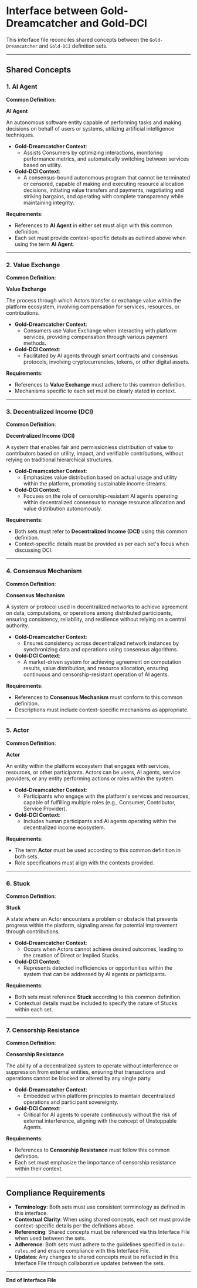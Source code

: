 # Interface between Gold-Dreamcatcher and Gold-DCI

This interface file reconciles shared concepts between the `Gold-Dreamcatcher` and `Gold-DCI` definition sets.

---

## Shared Concepts

### 1. AI Agent

**Common Definition**:

**AI Agent**

An autonomous software entity capable of performing tasks and making decisions on behalf of users or systems, utilizing artificial intelligence techniques.

- **Gold-Dreamcatcher Context**:
  - Assists Consumers by optimizing interactions, monitoring performance metrics, and automatically switching between services based on utility.
- **Gold-DCI Context**:
  - A consensus-bound autonomous program that cannot be terminated or censored, capable of making and executing resource allocation decisions, initiating value transfers and payments, negotiating and striking bargains, and operating with complete transparency while maintaining integrity.

**Requirements**:

- References to **AI Agent** in either set must align with this common definition.
- Each set must provide context-specific details as outlined above when using the term **AI Agent**.

---

### 2. Value Exchange

**Common Definition**:

**Value Exchange**

The process through which Actors transfer or exchange value within the platform ecosystem, involving compensation for services, resources, or contributions.

- **Gold-Dreamcatcher Context**:
  - Consumers use Value Exchange when interacting with platform services, providing compensation through various payment methods.
- **Gold-DCI Context**:
  - Facilitated by AI agents through smart contracts and consensus protocols, involving cryptocurrencies, tokens, or other digital assets.

**Requirements**:

- References to **Value Exchange** must adhere to this common definition.
- Mechanisms specific to each set must be clearly stated in context.

---

### 3. Decentralized Income (DCI)

**Common Definition**:

**Decentralized Income (DCI)**

A system that enables fair and permissionless distribution of value to contributors based on utility, impact, and verifiable contributions, without relying on traditional hierarchical structures.

- **Gold-Dreamcatcher Context**:
  - Emphasizes value distribution based on actual usage and utility within the platform, promoting sustainable income streams.
- **Gold-DCI Context**:
  - Focuses on the role of censorship-resistant AI agents operating within decentralized consensus to manage resource allocation and value distribution autonomously.

**Requirements**:

- Both sets must refer to **Decentralized Income (DCI)** using this common definition.
- Context-specific details must be provided as per each set's focus when discussing DCI.

---

### 4. Consensus Mechanism

**Common Definition**:

**Consensus Mechanism**

A system or protocol used in decentralized networks to achieve agreement on data, computations, or operations among distributed participants, ensuring consistency, reliability, and resilience without relying on a central authority.

- **Gold-Dreamcatcher Context**:
  - Ensures consistency across decentralized network instances by synchronizing data and operations using consensus algorithms.
- **Gold-DCI Context**:
  - A market-driven system for achieving agreement on computation results, value distribution, and resource allocation, ensuring continuous and censorship-resistant operation of AI agents.

**Requirements**:

- References to **Consensus Mechanism** must conform to this common definition.
- Descriptions must include context-specific mechanisms as appropriate.

---

### 5. Actor

**Common Definition**:

**Actor**

An entity within the platform ecosystem that engages with services, resources, or other participants. Actors can be users, AI agents, service providers, or any entity performing actions or roles within the system.

- **Gold-Dreamcatcher Context**:
  - Participants who engage with the platform's services and resources, capable of fulfilling multiple roles (e.g., Consumer, Contributor, Service Provider).
- **Gold-DCI Context**:
  - Includes human participants and AI agents operating within the decentralized income ecosystem.

**Requirements**:

- The term **Actor** must be used according to this common definition in both sets.
- Role specifications must align with the contexts provided.

---

### 6. Stuck

**Common Definition**:

**Stuck**

A state where an Actor encounters a problem or obstacle that prevents progress within the platform, signaling areas for potential improvement through contributions.

- **Gold-Dreamcatcher Context**:
  - Occurs when Actors cannot achieve desired outcomes, leading to the creation of Direct or Implied Stucks.
- **Gold-DCI Context**:
  - Represents detected inefficiencies or opportunities within the system that can be addressed by AI agents or participants.

**Requirements**:

- Both sets must reference **Stuck** according to this common definition.
- Contextual details must be included to specify the nature of Stucks within each set.

---

### 7. Censorship Resistance

**Common Definition**:

**Censorship Resistance**

The ability of a decentralized system to operate without interference or suppression from external entities, ensuring that transactions and operations cannot be blocked or altered by any single party.

- **Gold-Dreamcatcher Context**:
  - Embedded within platform principles to maintain decentralized operations and participant sovereignty.
- **Gold-DCI Context**:
  - Critical for AI agents to operate continuously without the risk of external interference, aligning with the concept of Unstoppable Agents.

**Requirements**:

- References to **Censorship Resistance** must follow this common definition.
- Each set must emphasize the importance of censorship resistance within their context.

---

## Compliance Requirements

- **Terminology**: Both sets must use consistent terminology as defined in this interface.
- **Contextual Clarity**: When using shared concepts, each set must provide context-specific details per the definitions above.
- **Referencing**: Shared concepts must be referenced via this Interface File when used between the sets.
- **Adherence**: Both sets must adhere to the guidelines specified in `Gold-rules.md` and ensure compliance with this Interface File.
- **Updates**: Any changes to shared concepts must be reflected in this Interface File through collaborative updates between the sets.

---

**End of Interface File** 